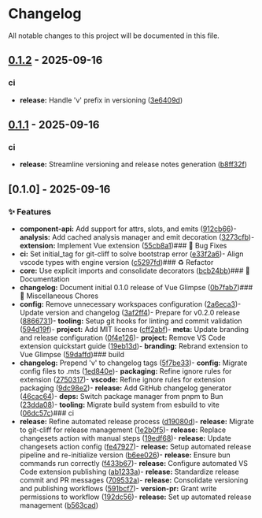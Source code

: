 # Changelog

All notable changes to this project will be documented in this file.
## [0.1.2](https://github.com/vofronte/vue-glimpse/compare/v0.1.1...v0.1.2) - 2025-09-16
### ci
- **release:** Handle 'v' prefix in versioning ([3e6409d](https://github.com/vofronte/vue-glimpse/commit/3e6409d93cb3eed4572db4a039cb440a3f5df8cf))
## [0.1.1](https://github.com/vofronte/vue-glimpse/compare/v0.1.0...v0.1.1) - 2025-09-16
### ci
- **release:** Streamline versioning and release notes generation ([b8ff32f](https://github.com/vofronte/vue-glimpse/commit/b8ff32f4fc3b398ed87000b854bc87fa6fc45294))
## [0.1.0] - 2025-09-16
### ✨ Features
- **component-api:** Add support for attrs, slots, and emits ([912cb66](https://github.com/vofronte/vue-glimpse/commit/912cb666e477ac6aa1f930f38a75080a23bada4e))- **analysis:** Add cached analysis manager and emit decoration ([3273cfb](https://github.com/vofronte/vue-glimpse/commit/3273cfb9646b4065522c4793197d34e5ea089e9e))- **extension:** Implement Vue extension ([55cb8a1](https://github.com/vofronte/vue-glimpse/commit/55cb8a10e77015206306f5f63e6a3db5729395cc))### 🐛 Bug Fixes
- **ci:** Set initial_tag for git-cliff to solve bootstrap error ([e33f2a6](https://github.com/vofronte/vue-glimpse/commit/e33f2a69cc57caeb4706a0c7814c124a1c64ad17))- Align vscode types with engine version ([c5297fd](https://github.com/vofronte/vue-glimpse/commit/c5297fdcbaa116acd0d9c38e96057043764e9826))### ♻️ Refactor
- **core:** Use explicit imports and consolidate decorators ([bcb24bb](https://github.com/vofronte/vue-glimpse/commit/bcb24bb0d5f7a2de2c840c95f59f55d672f081b2))### 📝 Documentation
- **changelog:** Document initial 0.1.0 release of Vue Glimpse ([0b7fab7](https://github.com/vofronte/vue-glimpse/commit/0b7fab712a55e505a0a1a6e981bd8bb0f3460a99))### 🧹 Miscellaneous Chores
- **config:** Remove unnecessary workspaces configuration ([2a6eca3](https://github.com/vofronte/vue-glimpse/commit/2a6eca3844abd0016214b824ceec4b3a145b437d))- Update version and changelog ([3af2ff4](https://github.com/vofronte/vue-glimpse/commit/3af2ff4b336e56d66fa0dc0f2b2bc96275b9d422))- Prepare for v0.2.0 release ([8866731](https://github.com/vofronte/vue-glimpse/commit/8866731dc778d55cc98f22846e0c04cb25125934))- **tooling:** Setup git hooks for linting and commit validation ([594d19f](https://github.com/vofronte/vue-glimpse/commit/594d19fe5d6b2181303eb20f42049e95436289cb))- **project:** Add MIT license ([cff2abf](https://github.com/vofronte/vue-glimpse/commit/cff2abfad2c0c31c0e5235a9432e8fca144b8642))- **meta:** Update branding and release configuration ([0f4e126](https://github.com/vofronte/vue-glimpse/commit/0f4e126fe1b841af63c3c7aa3bbf16920abb780f))- **project:** Remove VS Code extension quickstart guide ([19eb13d](https://github.com/vofronte/vue-glimpse/commit/19eb13df353b0a5a864e5069999a8a7c94cea41d))- **branding:** Rebrand extension to Vue Glimpse ([59daffd](https://github.com/vofronte/vue-glimpse/commit/59daffd984c6db854358b9a53cefeb582eb1a92c))### build
- **changelog:** Prepend 'v' to changelog tags ([5f7be33](https://github.com/vofronte/vue-glimpse/commit/5f7be33cb1d23cf2288dfc32ae9c035bfc6f5653))- **config:** Migrate config files to .mts ([1ed840e](https://github.com/vofronte/vue-glimpse/commit/1ed840e99f011e4b7c79ce73057f707196c39dce))- **packaging:** Refine ignore rules for extension ([2750317](https://github.com/vofronte/vue-glimpse/commit/275031781916604e31cb43a04ff9b0c7c249d712))- **vscode:** Refine ignore rules for extension packaging ([9dc98e2](https://github.com/vofronte/vue-glimpse/commit/9dc98e282122bae34321605273a88d0a145402da))- **release:** Add GitHub changelog generator ([46cac64](https://github.com/vofronte/vue-glimpse/commit/46cac64c69af230c916e5eda4befa3245c2a7ef1))- **deps:** Switch package manager from pnpm to Bun ([23dda08](https://github.com/vofronte/vue-glimpse/commit/23dda08ebe6cab9b9c43478ba96875c80eaa4c77))- **tooling:** Migrate build system from esbuild to vite ([06dc57c](https://github.com/vofronte/vue-glimpse/commit/06dc57ca8b9ff7b490201f04b0d01cc3bd72b5aa))### ci
- **release:** Refine automated release process ([d19080d](https://github.com/vofronte/vue-glimpse/commit/d19080dfa58a81e79edbe259f28665c2e11558e3))- **release:** Migrate to git-cliff for release management ([1e2b0f5](https://github.com/vofronte/vue-glimpse/commit/1e2b0f55cc4142950d333cef74ed7bceeaa3ebff))- **release:** Replace changesets action with manual steps ([19edf68](https://github.com/vofronte/vue-glimpse/commit/19edf68a90b40356ba1976e7a9d6d70fb6aecca8))- **release:** Update changesets action config ([fe47927](https://github.com/vofronte/vue-glimpse/commit/fe479272a70ab1d6c6a79bf9db57007787b28e60))- **release:** Setup automated release pipeline and re-initialize version ([b6ee026](https://github.com/vofronte/vue-glimpse/commit/b6ee0261c3f8537094cdbdaf8a9881c6a0db84c8))- **release:** Ensure bun commands run correctly ([f433b67](https://github.com/vofronte/vue-glimpse/commit/f433b672f5b507f27eb08284c8b6a29e2f02ad88))- **release:** Configure automated VS Code extension publishing ([ab1233a](https://github.com/vofronte/vue-glimpse/commit/ab1233a1559c972bbc62979502ec78f1d31eea60))- **release:** Standardize release commit and PR messages ([709532a](https://github.com/vofronte/vue-glimpse/commit/709532a0d1257c15a477364b54eae83231d3a46c))- **release:** Consolidate versioning and publishing workflows ([591bcf7](https://github.com/vofronte/vue-glimpse/commit/591bcf7fd99821b6cd7ef2661b7729cccf0d6843))- **version-pr:** Grant write permissions to workflow ([192dc56](https://github.com/vofronte/vue-glimpse/commit/192dc56f1c3c267c01df4b16d85fa0496f6f25c3))- **release:** Set up automated release management ([b563cad](https://github.com/vofronte/vue-glimpse/commit/b563cad12c7742a6d9c90437c17a81e552c7c1a1))
<!-- generated by git-cliff -->
